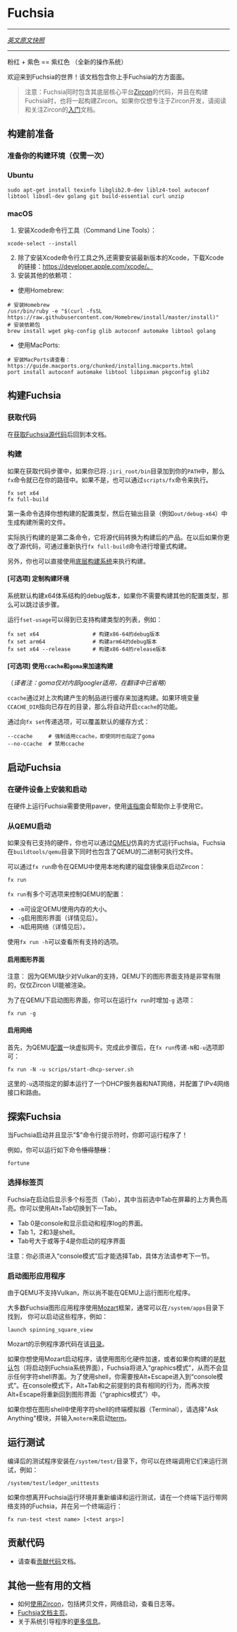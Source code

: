 # Fuchsia
---

[*英文原文快照*](https://github.com/fuchsia-mirror/docs/blob/d6693145a6db79ef6db798683c743e640f7d4f96/getting_started.md)

---

<!---
Pink + Purple == Fuchsia (a new Operating System)

Welcome to Fuchsia! This document has everything you need to get started with
Fuchsia.
--->
粉红 + 紫色 == 紫红色 （全新的操作系统）

欢迎来到Fuchsia的世界！该文档包含你上手Fuchsia的方方面面。

<!---
*** note
NOTE: The Fuchsia source includes
[Zircon](https://fuchsia.googlesource.com/zircon/+/master/README.md),
the core platform that underpins Fuchsia.
The Fuchsia build process will build Zircon as a side-effect;
to work on Zircon only, read and follow Zircon's
[Getting Started](https://fuchsia.googlesource.com/zircon/+/master/docs/getting_started.md)
doc.
***
--->
>注意：Fuchsia同时包含其底层核心平台[Zircon](zircon/README.md)的代码，并且在构建Fuchsia时，也将一起构建Zircon。如果你仅想专注于Zircon开发，请阅读和关注Zircon的[入门](https://github.com/fuchsia-mirror/zircon/blob/master/docs/getting_started.md)文档。

<!---
## Prerequisites
--->
## 构建前准备

<!---
### Prepare your build environment (Once per build environment)
--->
### 准备你的构建环境（仅需一次）

<!---
### Ubuntu
--->
### Ubuntu

<!---
```
sudo apt-get install texinfo libglib2.0-dev liblz4-tool autoconf libtool libsdl-dev build-essential golang git curl unzip
```
--->
```
sudo apt-get install texinfo libglib2.0-dev liblz4-tool autoconf libtool libsdl-dev golang git build-essential curl unzip
```

<!---
### macOS
--->
### macOS

<!---
1. Install the Xcode Command Line Tools:

```
xcode-select --install
```

1. In addition to the Xcode Command Line tools, you also need to
   install a recent version of the full Xcode.
   Download Xcode from https://developer.apple.com/xcode/.

1. Install the other pre-reqs:
--->
1. 安装Xcode命令行工具（Command Line Tools）：
```
xcode-select --install
```

2. 除了安装Xcode命令行工具之外,还需要安装最新版本的Xcode，下载Xcode的链接：https://developer.apple.com/xcode/。
3. 安装其他的依赖项：

<!---
* Using Homebrew:
```
# Install Homebrew
/usr/bin/ruby -e "$(curl -fsSL https://raw.githubusercontent.com/Homebrew/install/master/install)"
# Install packages
brew install wget pkg-config glib autoconf automake libtool golang
```
--->
* 使用Homebrew:
```
# 安装Homebrew
/usr/bin/ruby -e "$(curl -fsSL https://raw.githubusercontent.com/Homebrew/install/master/install)"
# 安装依赖包
brew install wget pkg-config glib autoconf automake libtool golang
```
<!---
* Using MacPorts:

```
# Install MacPorts
# See https://guide.macports.org/chunked/installing.macports.html
port install autoconf automake libtool libpixman pkgconfig glib2
```
--->
* 使用MacPorts:

```
# 安装MacPorts请查看：https://guide.macports.org/chunked/installing.macports.html
port install autoconf automake libtool libpixman pkgconfig glib2
```

<!---
## Build Fuchsia
--->
## 构建Fuchsia

<!---
### Get the source

Follow [the instructions to get the Fuchsia source](/development/source_code/README.md)
and then return to this document.
--->
### 获取代码

在[获取Fuchsia源代码](getting_source.md)后回到本文档。

<!---
### Build

If you added `.jiri_root/bin` to your path as part of getting the source code,
the `fx` command should already be in your path. If not, the command is also
available as `scripts/fx`.
--->
### 构建

如果在获取代码步骤中，如果你已将`.jiri_root/bin`目录加到你的`PATH`中，那么`fx`命令就已在你的路径中。如果不是，也可以通过`scripts/fx`命令来执行。

<!---
```
fx set x64
fx full-build
```
--->
```
fx set x64
fx full-build
```

<!---
The first command selects the build configuration you wish to build and
generates the build system itself in an output directory
(e.g., `out/debug-x64`).
--->
第一条命令选择你想构建的配置类型，然后在输出目录（例如`out/debug-x64`）中生成构建所需的文件。

<!---
The second command actually executes the build, transforming the source code in
build products. If you modify the source tree, you can do an incremental build
by re-running the `fx full-build` command alone.
--->
实际执行构建的是第二条命令，它将源代码转换为构建后的产品。在以后如果你更改了源代码，可通过重新执行`fx full-build`命令进行增量式构建。

<!---
Alternatively, you can use the [underlying build system directly](development/build/README.md).
--->
另外，你也可以直接使用[底层构建系统](https://github.com/fuchsia-mirror/docs/blob/d6693145a6db79ef6db798683c743e640f7d4f96/development/build/README.md)来执行构建。

<!---
#### [optional] Customize Build Environment
--->
#### [可选项] 定制构建环境

<!---
By default you will get a x64 debug build. You can skip this section unless
you want something else.

Run `fset-usage` to see a list of build options. Some examples:
--->
系统默认构建x64体系结构的debug版本，如果你不需要构建其他的配置类型，那么可以跳过该步骤。

运行`fset-usage`可以得到已支持构建类型的列表，例如：

<!---
```
fx set x64                 # x64 debug build
fx set arm64               # arm64 debug build
fx set x64 --release       # x64 release build
```
--->
```
fx set x64                 # 构建x86-64的debug版本
fx set arm64               # 构建arm64的debug版本
fx set x64 --release       # 构建x86-64的release版本
```

<!---
#### [optional] Accelerate builds with `ccache` and `goma`
--->
#### [可选项] 使用`ccache`和`goma`来加速构建

（*译者注：goma仅对内部googler适用，在翻译中已省略*）

<!---
`ccache` accelerates builds by caching artifacts from previous builds. `ccache`
is enabled automatically if the `CCACHE_DIR` environment variable is set and
refers to a directory that exists.
--->
`ccache`通过对上次构建产生的制品进行缓存来加速构建。如果环境变量`CCACHE_DIR`指向已存在的目录，那么将自动开启`ccache`的功能。

<!---
To override the default behaviors, pass flags to `fx set`:
--->
通过向`fx set`传递选项，可以覆盖默认的缓存方式：

<!---
```
--ccache     # force use of ccache even if goma is available
--no-ccache  # disable use of ccache
--no-goma    # disable use of goma
```
--->
```
--ccache     # 强制适用ccache，即使同时也指定了goma
--no-ccache  # 禁用ccache
```

<!---
## Boot Fuchsia
--->
## 启动Fuchsia

<!---
### Installing and booting from hardware
--->
### 在硬件设备上安装和启动

<!---
To get Fuchsia running on hardware requires using the paver, which these
[instructions](/development/workflows/fuchsia_paver.md) will help you get up and running with.
--->
在硬件上运行Fuchsia需要使用paver，使用[该指南](https://github.com/fuchsia-mirror/docs/blob/master/development/workflows/fuchsia_paver.md)会帮助你上手使用它。

<!---
### Boot from QEMU

If you don't have the supported hardware, you can run Fuchsia under emulation
using [QEMU](https://fuchsia.googlesource.com/zircon/+/HEAD/docs/qemu.md).
Fuchsia includes prebuilt binaries for QEMU under `buildtools/qemu`.

The `fx run` command will launch Zircon within QEMU, using the locally built
disk image:
--->
### 从QEMU启动

如果没有已支持的硬件，你也可以通过[QMEU](https://github.com/fuchsia-mirror/zircon/blob/master/docs/qemu.md)仿真的方式运行Fuchsia。Fuchsia在`buildtools/qemu`目录下同时也包含了QEMU的二进制可执行文件。

可以通过`fx run`命令在QEMU中使用本地构建的磁盘镜像来启动Zircon：

<!---
```
fx run
```
--->
```
fx run
```

<!---
There are various flags for `fx run` to control QEMU's configuration:
* `-m` sets QEMU's memory size in MB.
* `-g` enables graphics (see below).
* `-N` enables networking (see below).

Use `fx run -h` to see all available options.
--->
`fx run`有多个可选项来控制QEMU的配置：

* `-m`可设定QEMU使用内存的大小。
* `-g`启用图形界面（详情见后）。
* `-N`启用网络（详情见后）。

使用`fx run -h`可以查看所有支持的选项。

<!---
#### Enabling Graphics
--->
#### 启用图形界面

<!---
Note: Graphics under QEMU are extremely limited due to a lack of Vulkan
support. Only the Zircon UI renders.

To enable graphics under QEMU, add the `-g` flag to `fx run`:
--->
注意： 因为QEMU缺少对Vulkan的支持，QEMU下的图形界面支持是非常有限的，仅仅Zircon UI能被渲染。

为了在QEMU下启动图形界面，你可以在运行`fx run`时增加`-g` 选项：

<!---
```
fx run -g
```
--->
```
fx run -g
```
<!---
#### Enabling Network
--->
#### 启用网络

<!---
First, [configure](https://fuchsia.googlesource.com/zircon/+/master/docs/qemu.md#Enabling-Networking-under-QEMU)
a virtual interface for QEMU's use.

Once this is done you can add the `-N` and `-u` flags to `fx run`:
--->
首先，为QEMU[配置](https://github.com/fuchsia-mirror/zircon/blob/master/docs/qemu.md#enabling-networking-under-qemu)一块虚拟网卡。完成此步骤后，在`fx run`传递`-N`和`-u`选项即可：

<!---
```
fx run -N -u $FUCHSIA_SCRIPTS_DIR/start-dhcp-server.sh
```
--->
```
fx run -N -u scrips/start-dhcp-server.sh
```

<!---
The `-u` flag runs a script that sets up a local DHCP server and NAT to
configure the IPv4 interface and routing.
--->
这里的`-u`选项指定的脚本运行了一个DHCP服务器和NAT网络，并配置了IPv4网络接口和路由。

<!---
## Explore Fuchsia
--->
## 探索Fuchsia

<!---
When Fuchsia has booted and displays the "$" shell prompt, you can run programs!

For example, to receive deep wisdom, run:

```
fortune
```
--->
当Fuchsia启动并且显示"$"命令行提示符时，你即可运行程序了！

例如，你可以运行如下命令~~悟得慧根~~：

```
fortune
```

<!---
### Select a tab
--->
### 选择标签页

<!---
Fuchsia shows multiple tabs after booting. The currently selected tab is
highlighted in yellow at the top of the screen. You can switch to the next
tab using Alt-Tab on the keyboard.
--->
Fuchsia在启动后显示多个标签页（Tab），其中当前选中Tab在屏幕的上方黄色高亮。你可以使用Alt+Tab切换到下一Tab。

<!---
- Tab zero is the console and displays the boot and application log.
- Tabs 1, 2 and 3 contain shells.
- Tabs 4 and higher contain applications you've launched.
--->
- Tab 0是console和显示启动和程序log的界面。
- Tab 1，2和3是shell。
- Tab号大于或等于4是你启动的程序界面

<!---
Note: to select tabs, you may need to enter "console mode". See the next section for details.
--->
注意：你必须进入“console模式”后才能选择Tab，具体方法请参考下一节。

<!---
### Launch a graphical application
--->
### 启动图形应用程序

<!---
QEMU does not support Vulkan and therefore cannot run our graphics stack.

Most graphical applications in Fuchsia use the
[Mozart](https://fuchsia.googlesource.com/garnet/+/master/bin/ui/) system compositor. You can launch
such applications, commonly found in `/system/apps`, like this:
--->
由于QEMU不支持Vulkan，所以尚不能在QEMU上运行图形化程序。

大多数Fuchsia图形应用程序使用[Mozart](https://github.com/fuchsia-mirror/garnet/tree/master/bin/ui)框架，通常可以在`/system/apps`目录下找到， 你可以启动这些程序，例如：

<!---
```
launch spinning_square_view
```
--->
```
launch spinning_square_view
```

<!---
Source code for Mozart example apps is
[here](https://fuchsia.googlesource.com/garnet/+/master/examples/ui).
--->
Mozart的示例程序源代码在该[目录](https://github.com/fuchsia-mirror/garnet/tree/master/examples/ui)。

<!---
When you launch something that uses Mozart, uses hardware-accelerated graphics, or if you build
the [default](https://fuchsia.googlesource.com/topaz/+/master/packages/default) package (which will
boot into the Fuchsia System UI), Fuchsia will enter "graphics mode", which will not display any
of the text shells. In order to use the text shell, you will need to enter "console mode" by
pressing Alt-Escape. In console mode, Alt-Tab will have the behavior described in the previous
section, and pressing Alt-Escape again will take you back to the graphical shell.
--->
如果你想使用Mozart启动程序，请使用图形化硬件加速，或者如果你构建的是[默认](https://github.com/fuchsia-mirror/topaz/blob/master/packages/default)包（将启动到Fuchsia系统界面），Fuchsia将进入“graphics模式”，从而不会显示任何字符shell界面。为了使用shell，你需要按Alt+Escape进入到“console模式”。在console模式下，Alt+Tab和之前提到的具有相同的行为，而再次按Alt+Escape将重新回到图形界面（“graphics模式”）中。

<!---
If you would like to use a text shell inside a terminal emulator from within the graphical shell
you can launch the [term](https://fuchsia.googlesource.com/topaz/+/master/app/term) by selecting the
"Ask Anything" box and typing `moterm`.
--->
如果你想在图形shell中使用字符shell的终端模拟器（Terminal），请选择"Ask Anything"模块，并输入`moterm`来启动[term](https://github.com/fuchsia-mirror/topaz/blob/master/app/term)。


<!---
### Running tests
--->
## 运行测试

<!---
Compiled test binaries are installed in `/system/test/`.
You can run a test by invoking it in the terminal. E.g.
--->
编译后的测试程序安装在`/system/test/`目录下，你可以在终端调用它们来运行测试，例如：

<!---
```
/system/test/ledger_unittests
```
--->
```
/system/test/ledger_unittests
```

<!---
If you want to leave Fuchsia running and recompile and re-run a test, run
Fuchsia with networking enabled in one terminal, then in another terminal, run:
--->
如果你想离开Fuchsia运行环境并重新编译和运行测试，请在一个终端下运行带网络支持的Fuchsia，并在另一个终端运行：

<!---
```
fx run-test <test name> [<test args>]
```
--->
```
fx run-test <test name> [<test args>]
```
<!---
## Contribute changes

* See [CONTRIBUTING.md](CONTRIBUTING.md).
--->
## 贡献代码

* 请查看[贡献代码](CONTRIBUTING.md)文档。

<!---
## Additional helpful documents

* Using Zircon - copying files, network booting, log viewing, and more are [here](https://fuchsia.googlesource.com/zircon/+/master/docs/getting_started.md#Copying-files-to-and-from-Zircon)
* [Fuchsia documentation](/README.md) hub
* More information on the system bootstrap application is
[here](https://fuchsia.googlesource.com/garnet/+/master/bin/sysmgr/).
--->
## 其他一些有用的文档

* 如何[使用Zircon](https://github.com/fuchsia-mirror/zircon/blob/master/docs/getting_started.md#copying-files-to-and-from-zircon)，包括拷贝文件，网络启动，查看日志等。
* [Fuchsia文档主页](README.md)。
* 关于系统引导程序的[更多信息](https://github.com/fuchsia-mirror/garnet/blob/master/bin/sysmgr/)。
